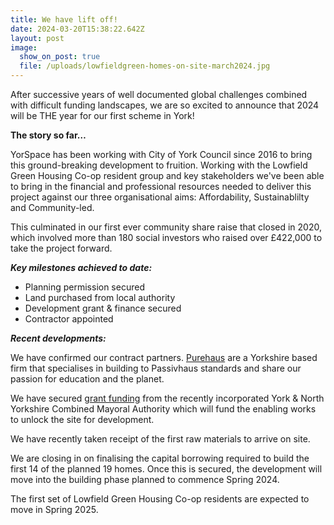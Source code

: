 ```yaml
---
title: We have lift off!
date: 2024-03-20T15:38:22.642Z
layout: post
image:
  show_on_post: true
  file: /uploads/lowfieldgreen-homes-on-site-march2024.jpg
---
```

<!--StartFragment-->

After successive years of well documented global challenges combined with difficult funding landscapes, we are so excited to announce that 2024 will be THE year for our first scheme in York!

**The story so far…**

YorSpace has been working with City of York Council since 2016 to bring this ground-breaking development to fruition. Working with the Lowfield Green Housing Co-op resident group and key stakeholders we've been able to bring in the financial and professional resources needed to deliver this project against our three organisational aims: Affordability, Sustainablilty and Community-led.

This culminated in our first ever community share raise that closed in 2020, which involved more than 180 social investors who raised over £422,000 to take the project forward.

***Key milestones achieved to date:***

* Planning permission secured
* Land purchased from local authority
* Development grant & finance secured
* Contractor appointed

***Recent developments:***

We have confirmed our contract partners. [Purehaus](https://purehaus.co.uk/) are a Yorkshire based firm that specialises in building to Passivhaus standards and share our passion for education and the planet.

We have secured [grant funding](https://yorknorthyorks-ca.gov.uk/york-and-north-yorkshire-brownfield-housing-fund/) from the recently incorporated York & North Yorkshire Combined Mayoral Authority which will fund the enabling works to unlock the site for development.

We have recently taken receipt of the first raw materials to arrive on site.

We are closing in on finalising the capital borrowing required to build the first 14 of the planned 19 homes. Once this is secured, the development will move into the building phase planned to commence Spring 2024.

The first set of Lowfield Green Housing Co-op residents are expected to move in Spring 2025.

<!--EndFragment-->